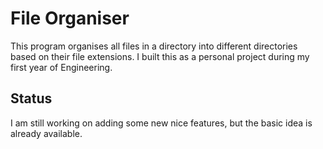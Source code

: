 # File Organiser

This program organises all files in a directory into different directories based on their file extensions. I built this as a personal project during my first year of Engineering.

## Status

I am still working on adding some new nice features, but the basic idea is already available. 

